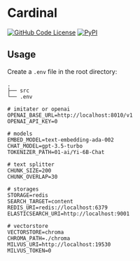 # Cardinal

[![GitHub Code License](https://img.shields.io/github/license/the-seeds/cardinal)](LICENSE)
[![PyPI](https://img.shields.io/pypi/v/pycardinal)](https://pypi.org/project/pycardinal/)

## Usage

Create a `.env` file in the root directory:

```
.
├── src
└── .env
```

```
# imitater or openai
OPENAI_BASE_URL=http://localhost:8010/v1
OPENAI_API_KEY=0

# models
EMBED_MODEL=text-embedding-ada-002
CHAT_MODEL=gpt-3.5-turbo
TOKENIZER_PATH=01-ai/Yi-6B-Chat

# text splitter
CHUNK_SIZE=200
CHUNK_OVERLAP=30

# storages
STORAGE=redis
SEARCH_TARGET=content
REDIS_URI=redis://localhost:6379
ELASTICSEARCH_URI=http://localhost:9001

# vectorstore
VECTORSTORE=chroma
CHROMA_PATH=./chroma
MILVUS_URI=http://localhost:19530
MILVUS_TOKEN=0
```
